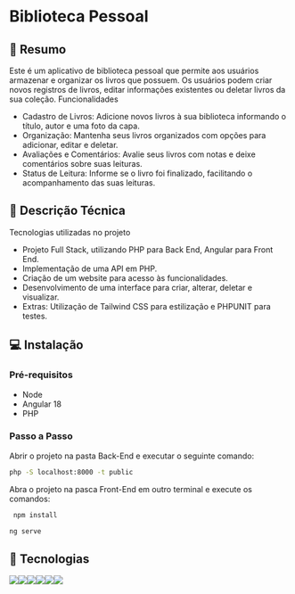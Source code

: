 # Biblioteca Pessoal

## 📖 Resumo

Este é um aplicativo de biblioteca pessoal que permite aos usuários armazenar e organizar os livros que possuem. Os usuários podem criar novos registros de livros, editar informações existentes ou deletar livros da sua coleção.
Funcionalidades

 - Cadastro de Livros: Adicione novos livros à sua biblioteca informando o título, autor e uma foto da capa.
 - Organização: Mantenha seus livros organizados com opções para adicionar, editar e deletar.
 - Avaliações e Comentários: Avalie seus livros com notas e deixe comentários sobre suas leituras.
 - Status de Leitura: Informe se o livro foi finalizado, facilitando o acompanhamento das suas leituras.



## 📖 Descrição Técnica

Tecnologias utilizadas no projeto

- Projeto Full Stack, utilizando PHP para Back End, Angular para Front End.
- Implementação de uma API em PHP.
- Criação de um website para acesso às funcionalidades.
- Desenvolvimento de uma interface para criar, alterar, deletar e visualizar.
- Extras: Utilização de Tailwind CSS para estilização e PHPUNIT para testes.

## 💻 Instalação

### Pré-requisitos

- Node
- Angular 18
- PHP

### Passo a Passo

Abrir o projeto na pasta Back-End e executar o seguinte comando:
```bash
php -S localhost:8000 -t public
```

Abra o projeto na pasca Front-End em outro terminal e execute os comandos:
```bash
 npm install
 ```

 ```bash
 ng serve
 ```



## 🤖 Tecnologias
<img src="https://img.shields.io/badge/Angular-DD0031?style=for-the-badge&logo=angular&logoColor=white"><img src="https://img.shields.io/badge/PHP-777BB4?style=for-the-badge&logo=php&logoColor=white"><img src="https://img.shields.io/badge/PostgreSQL-316192?style=for-the-badge&logo=postgresql&logoColor=white"><img src="https://img.shields.io/badge/TypeScript-007ACC?style=for-the-badge&logo=typescript&logoColor=white"><img src="https://img.shields.io/badge/Tailwind_CSS-38B2AC?style=for-the-badge&logo=tailwind-css&logoColor=white"><img src="https://img.shields.io/badge/Composer-885630?style=for-the-badge&logo=Composer&logoColor=white">
